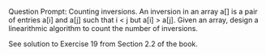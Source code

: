 Question Prompt:
Counting inversions. An inversion in an array a[] is a pair of entries a[i] and a[j] such that i < j but
a[i] > a[j]. Given an array, design a linearithmic algorithm to count the number of inversions.

See solution to Exercise 19 from Section 2.2 of the book.
